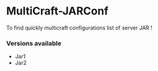 # MultiCraft-JARConf
To find quickly multicraft configurations list of server JAR !

### Versions available
* Jar1
* Jar2
